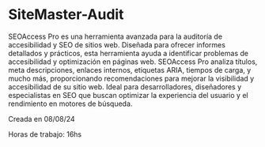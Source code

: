 # SiteMaster-Audit


SEOAccess Pro es una herramienta avanzada para la auditoría de accesibilidad y SEO de sitios web. Diseñada para ofrecer informes detallados y prácticos, esta herramienta ayuda a identificar problemas de accesibilidad y optimización en páginas web. SEOAccess Pro analiza títulos, meta descripciones, enlaces internos, etiquetas ARIA, tiempos de carga, y mucho más, proporcionando recomendaciones para mejorar la visibilidad y accesibilidad de su sitio web. Ideal para desarrolladores, diseñadores y especialistas en SEO que buscan optimizar la experiencia del usuario y el rendimiento en motores de búsqueda.



Creada en 08/08/24

Horas de trabajo: 16hs
